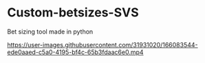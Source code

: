 # Custom-betsizes-SVS

Bet sizing tool made in python

https://user-images.githubusercontent.com/31931020/166083544-ede0aaed-c5a0-4195-bf4c-65b3fdaac6e0.mp4

